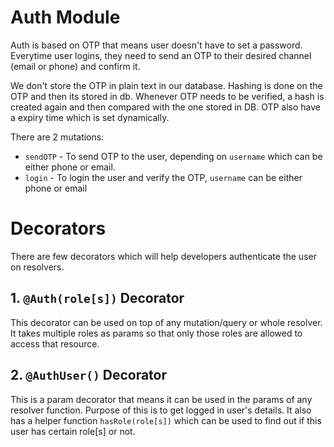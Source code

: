 # Auth Module

Auth is based on OTP that means user doesn't have to set a password. Everytime user logins, they need to send an OTP to their desired channel (email or phone) and confirm it.

We don't store the OTP in plain text in our database. Hashing is done on the OTP and then its stored in db. Whenever OTP needs to be verified, a hash is created again and then compared with the one stored in DB. OTP also have a expiry time which is set dynamically.

There are 2 mutations:

- `sendOTP` - To send OTP to the user, depending on `username` which can be either phone or email.
- `login` - To login the user and verify the OTP, `username` can be either phone or email 

# Decorators

There are few decorators which will help developers authenticate the user on resolvers.

## 1. `@Auth(role[s])` Decorator

This decorator can be used on top of any mutation/query or whole resolver. It takes multiple roles as params so that only those roles are allowed to access that resource.

## 2. `@AuthUser()` Decorator

This is a param decorator that means it can be used in the params of any resolver function. Purpose of this is to get logged in user's details. It also has a helper function `hasRole(role[s])` which can be used to find out if this user has certain role[s] or not.